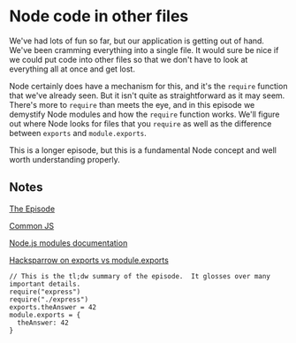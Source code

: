# Node code in other files

We've had lots of fun so far, but our application is getting out of hand.  We've been cramming everything into a single file.  It would sure be nice if we could put code into other files so that we don't have to look at everything all at once and get lost.

Node certainly does have a mechanism for this, and it's the `require` function that we've already seen.   But it isn't quite as straightforward as it may seem.  There's more to `require` than meets the eye, and in this episode we demystify Node modules and how the `require` function works.  We'll figure out where Node looks for files that you `require` as well as the difference between `exports` and `module.exports`.

This is a longer episode, but this is a fundamental Node concept and well worth understanding properly.

## Notes

[The Episode](http://www.learnallthenodes.com/episodes/7-node-code-in-other-files)

[Common JS](http://www.commonjs.org/)

[Node.js modules documentation](http://nodejs.org/api/modules.html)

[Hacksparrow on exports vs module.exports](http://www.hacksparrow.com/node-js-exports-vs-module-exports.html)

    // This is the tl;dw summary of the episode.  It glosses over many important details.
    require("express")
    require("./express")
    exports.theAnswer = 42
    module.exports = {
      theAnswer: 42
    }
